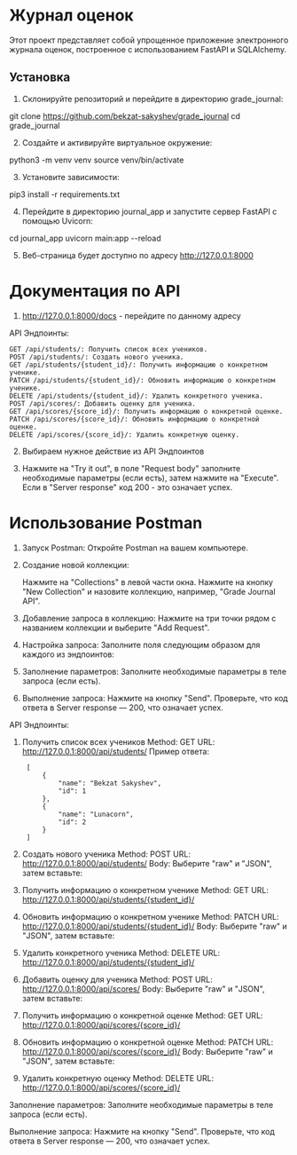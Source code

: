 # Журнал оценок

Этот проект представляет собой упрощенное приложение электронного журнала оценок, построенное с использованием FastAPI и SQLAlchemy.

## Установка

1. Склонируйте репозиторий и перейдите в директорию grade_journal:

git clone https://github.com/bekzat-sakyshev/grade_journal
cd grade_journal


2. Создайте и активируйте виртуальное окружение:

python3 -m venv venv
source venv/bin/activate


3. Установите зависимости:

pip3 install -r requirements.txt


4. Перейдите в директорию journal_app и запустите сервер FastAPI с помощью Uvicorn:

cd journal_app
uvicorn main:app --reload


5. Веб-страница будет доступно по адресу http://127.0.0.1:8000


# Документация по API

1. http://127.0.0.1:8000/docs - перейдите по данному адресу 


API Эндпоинты:

    GET /api/students/: Получить список всех учеников.
    POST /api/students/: Создать нового ученика.
    GET /api/students/{student_id}/: Получить информацию о конкретном ученике.
    PATCH /api/students/{student_id}/: Обновить информацию о конкретном ученике.
    DELETE /api/students/{student_id}/: Удалить конкретного ученика.
    POST /api/scores/: Добавить оценку для ученика.
    GET /api/scores/{score_id}/: Получить информацию о конкретной оценке.
    PATCH /api/scores/{score_id}/: Обновить информацию о конкретной оценке.
    DELETE /api/scores/{score_id}/: Удалить конкретную оценку.

2. Выбираем нужное действие из API Эндпоинтов

3. Нажмите на "Try it out", в поле "Request body" заполните необходимые параметры (если есть), затем нажмите на "Execute". Если в "Server response" код 200 - это означает успех.


# Использование Postman

1. Запуск Postman: Откройте Postman на вашем компьютере.

2. Создание новой коллекции:

    Нажмите на "Collections" в левой части окна.
    Нажмите на кнопку "New Collection" и назовите коллекцию, например, "Grade Journal API".
3. Добавление запроса в коллекцию: Нажмите на три точки рядом с названием коллекции и выберите "Add Request".

4. Настройка запроса: Заполните поля следующим образом для каждого из эндпоинтов:

5. Заполнение параметров: Заполните необходимые параметры в теле запроса (если есть).

6. Выполнение запроса: Нажмите на кнопку "Send". Проверьте, что код ответа в Server response — 200, что означает успех.

API Эндпоинты:

1. Получить список всех учеников
    Method: GET
    URL: http://127.0.0.1:8000/api/students/
    Пример ответа:

        [
            {
                "name": "Bekzat Sakyshev",
                "id": 1
            },
            {
                "name": "Lunacorn",
                "id": 2
            }
        ]

2. Создать нового ученика
    Method: POST
    URL: http://127.0.0.1:8000/api/students/
    Body: Выберите "raw" и "JSON", затем вставьте:


3. Получить информацию о конкретном ученике
    Method: GET
    URL: http://127.0.0.1:8000/api/students/{student_id}/

4. Обновить информацию о конкретном ученике
    Method: PATCH
    URL: http://127.0.0.1:8000/api/students/{student_id}/
    Body: Выберите "raw" и "JSON", затем вставьте:

5. Удалить конкретного ученика
    Method: DELETE
    URL: http://127.0.0.1:8000/api/students/{student_id}/

6. Добавить оценку для ученика
    Method: POST
    URL: http://127.0.0.1:8000/api/scores/
    Body: Выберите "raw" и "JSON", затем вставьте:

7. Получить информацию о конкретной оценке
    Method: GET
    URL: http://127.0.0.1:8000/api/scores/{score_id}/

8. Обновить информацию о конкретной оценке
    Method: PATCH
    URL: http://127.0.0.1:8000/api/scores/{score_id}/
    Body: Выберите "raw" и "JSON", затем вставьте:

9. Удалить конкретную оценку
Method: DELETE
URL: http://127.0.0.1:8000/api/scores/{score_id}/


Заполнение параметров: Заполните необходимые параметры в теле запроса (если есть).

Выполнение запроса: Нажмите на кнопку "Send". Проверьте, что код ответа в Server response — 200, что означает успех.
